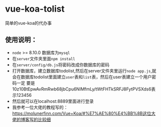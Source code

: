 # vue-koa-tolist
简单的vue-koa的代办事
## 使用说明：
- `node` >= 8.10.0 数据库为`mysql`
- 在`server`文件夹里面`npm install`
- 在`server/config/db.js`将密码改成你数据库的密码
- 打开数据库，建立数据库todolist,然后在server文件夹里运行`node app.js`,就会在数据库todolist里面建立`user`表和`list`表，然后在user表建立一个用户密码一定
要是$10$z10BtEpwAvRmRwb68jbCpu6NIMfmLy/tWtFHTkSRFJ8FytPVSXds6表示123456
- 然后就可以在localhost:8889里面进行登录
- 我参考一位大佬的教程写的：https://molunerfinn.com/Vue+Koa/#%E7%AE%80%E4%BB%8B这位大佬的博客写的比较细
